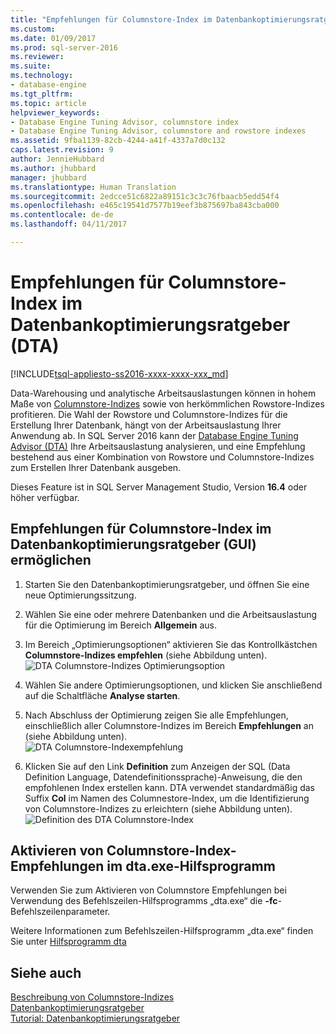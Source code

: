 ```yaml
---
title: "Empfehlungen für Columnstore-Index im Datenbankoptimierungsratgeber (DTA) | Microsoft Dokumentation"
ms.custom: 
ms.date: 01/09/2017
ms.prod: sql-server-2016
ms.reviewer: 
ms.suite: 
ms.technology:
- database-engine
ms.tgt_pltfrm: 
ms.topic: article
helpviewer_keywords:
- Database Engine Tuning Advisor, columnstore index
- Database Engine Tuning Advisor, columnstore and rowstore indexes
ms.assetid: 9fba1139-82cb-4244-a41f-4337a7d0c132
caps.latest.revision: 9
author: JennieHubbard
ms.author: jhubbard
manager: jhubbard
ms.translationtype: Human Translation
ms.sourcegitcommit: 2edcce51c6822a89151c3c3c76fbaacb5edd54f4
ms.openlocfilehash: e465c19541d7577b19eef3b875697ba843cba000
ms.contentlocale: de-de
ms.lasthandoff: 04/11/2017

---
```

# <a name="columnstore-index-recommendations-in-database-engine-tuning-advisor-dta"></a>Empfehlungen für Columnstore-Index im Datenbankoptimierungsratgeber (DTA)
[!INCLUDE[tsql-appliesto-ss2016-xxxx-xxxx-xxx_md](../../includes/tsql-appliesto-ss2016-xxxx-xxxx-xxx-md.md)]

 
  Data-Warehousing und analytische Arbeitsauslastungen können in hohem Maße von [Columnstore-Indizes](../../t-sql/statements/create-columnstore-index-transact-sql.md) sowie von herkömmlichen Rowstore-Indizes profitieren. Die Wahl der Rowstore und Columnstore-Indizes für die Erstellung Ihrer Datenbank, hängt von der Arbeitsauslastung Ihrer Anwendung ab. In SQL Server 2016 kann der [Database Engine Tuning Advisor (DTA)](../../relational-databases/performance/database-engine-tuning-advisor.md) Ihre Arbeitsauslastung analysieren, und eine Empfehlung bestehend aus einer Kombination von Rowstore und Columnstore-Indizes zum Erstellen Ihrer Datenbank ausgeben. 
  
 Dieses Feature ist in SQL Server Management Studio, Version **16.4** oder höher verfügbar. 
  
## <a name="how-to-enable-columnstore-index-recommendations-in-database-engine-tuning-advisor-gui"></a>Empfehlungen für Columnstore-Index im Datenbankoptimierungsratgeber (GUI) ermöglichen

  
  1. Starten Sie den Datenbankoptimierungsratgeber, und öffnen Sie eine neue Optimierungssitzung.
  
  2. Wählen Sie eine oder mehrere Datenbanken und die Arbeitsauslastung für die Optimierung im Bereich **Allgemein** aus.
  
  3. Im Bereich „Optimierungsoptionen“ aktivieren Sie das Kontrollkästchen **Columnstore-Indizes empfehlen** (siehe Abbildung unten).
  ![DTA Columnstore-Indizes Optimierungsoption](../../relational-databases/performance/media/dta-columnstore-indexes-tuning-option.gif)
 
  4. Wählen Sie andere Optimierungsoptionen, und klicken Sie anschließend auf die Schaltfläche **Analyse starten**.
  
  5. Nach Abschluss der Optimierung zeigen Sie alle Empfehlungen, einschließlich aller Columnstore-Indizes im Bereich **Empfehlungen** an (siehe Abbildung unten).      
  ![DTA Columnstore-Indexempfehlung](../../relational-databases/performance/media/dta-columnstore-index-recommendation.gif)
  
  6. Klicken Sie auf den Link **Definition** zum Anzeigen der SQL (Data Definition Language, Datendefinitionssprache)-Anweisung, die den empfohlenen Index erstellen kann. DTA verwendet standardmäßig das Suffix **Col** im Namen des Columnestore-Index, um die Identifizierung von Columnstore-Indizes zu erleichtern (siehe Abbildung unten).
  ![Definition des DTA Columnstore-Index](../../relational-databases/performance/media/dta-columnstore-index-definition.gif) 
  
  
  ## <a name="how-to-enable-columnstore-index-recommendations-in-dtaexe-utility"></a>Aktivieren von Columnstore-Index-Empfehlungen im dta.exe-Hilfsprogramm

Verwenden Sie zum Aktivieren von Columnstore Empfehlungen bei Verwendung des Befehlszeilen-Hilfsprogramms „dta.exe“ die **-fc**-Befehlszeilenparameter.

Weitere Informationen zum Befehlszeilen-Hilfsprogramm „dta.exe“ finden Sie unter [Hilfsprogramm dta](../../tools/dta/dta-utility.md)

## <a name="see-also"></a>Siehe auch
[Beschreibung von Columnstore-Indizes](../../relational-databases/indexes/columnstore-indexes-overview.md)       
[Datenbankoptimierungsratgeber](../../relational-databases/performance/database-engine-tuning-advisor.md)      
[Tutorial: Datenbankoptimierungsratgeber](Tutorial:%20Database%20Engine%20Tuning%20Advisor.md)



  



